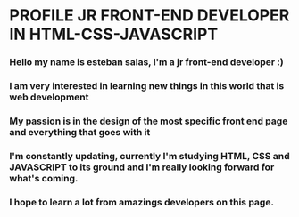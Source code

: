# PROFILE JR FRONT-END DEVELOPER IN HTML-CSS-JAVASCRIPT

### Hello my name is esteban salas, I'm a jr front-end developer :)
### I am very interested in learning new things in this world that is web development
### My passion is in the design of the most specific front end page and everything that goes with it
### I'm constantly updating, currently I'm studying HTML, CSS and JAVASCRIPT to its ground and I'm really looking forward for what's coming.

### I hope to learn a lot from amazings developers on this page.
